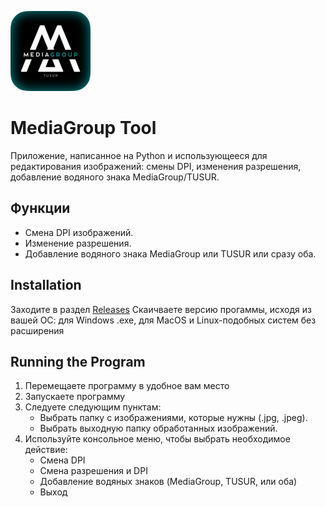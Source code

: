 
![logo](img/png/logo128x128.png)

# MediaGroup Tool

Приложение, написанное на Python и использующееся для редактирования изображений: смены DPI, изменения разрешения, добавление водяного знака MediaGroup/TUSUR.

## Функции
- Смена DPI изображений.
- Изменение разрешения.
- Добавление водяного знака MediaGroup или TUSUR или сразу оба.

## Installation

Заходите в раздел [Releases](https://github.com/yourusername/mediagroup-tool/releases)
Скаичваете версию прогаммы, исходя из вашей ОС: для Windows .exe, для MacOS и Linux-подобных систем без расширения

## Running the Program
1. Перемещаете программу в удобное вам место
2. Запускаете программу
3. Следуете следующим пунктам:
   - Выбрать папку с изображениями, которые нужны (.jpg, .jpeg).
   - Выбрать выходную папку обработанных изображений.
4. Используйте консольное меню, чтобы выбрать необходимое действие:
   - Смена DPI
   - Смена разрешения и DPI
   - Добавление водяных знаков (MediaGroup, TUSUR, или оба)
   - Выход


